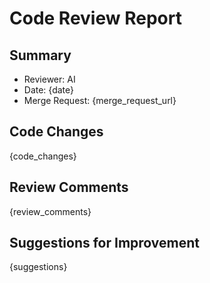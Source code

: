 # Code Review Report

## Summary
- Reviewer: AI
- Date: {date}
- Merge Request: {merge_request_url}

## Code Changes
{code_changes}

## Review Comments
{review_comments}

## Suggestions for Improvement
{suggestions}
